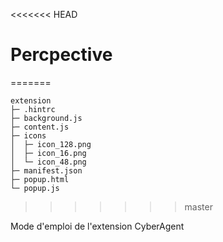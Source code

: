 <<<<<<< HEAD
# Percpective
=======

```
extension
├─ .hintrc
├─ background.js
├─ content.js
├─ icons
│  ├─ icon_128.png
│  ├─ icon_16.png
│  └─ icon_48.png
├─ manifest.json
├─ popup.html
└─ popup.js

```
>>>>>>> master

Mode d'emploi de l'extension CyberAgent
